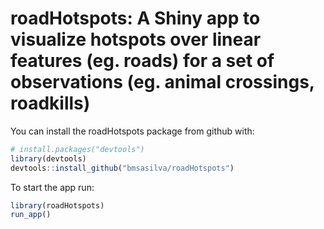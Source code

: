 # roadHotspots: A Shiny app to visualize hotspots over linear features (eg. roads) for a set of observations (eg. animal crossings, roadkills)

You can install the roadHotspots package from github with:
``` r
# install.packages("devtools")
library(devtools)
devtools::install_github("bmsasilva/roadHotspots")
```
To start the app run:
``` r
library(roadHotspots)
run_app()
```
